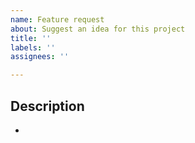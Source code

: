 ```yaml
---
name: Feature request
about: Suggest an idea for this project
title: ''
labels: ''
assignees: ''

---
```


## Description

- 
